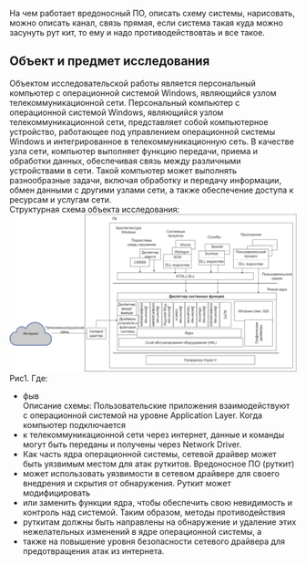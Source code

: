 На чем работает вредоносный ПО, описать схему системы, нарисовать, можно описать канал, связь прямая, если система такая
куда можно засунуть рут кит, то ему и надо противодействовтаь и все такое.
## Объект и предмет исследования ##
Объектом исследовательской работы является персональный компьютер с операционной системой Windows, являющийся узлом 
телекоммуникационной сети.
Персональный компьютер с операционной системой Windows, являющийся узлом телекоммуникационной сети, представляет собой 
компьютерное устройство, работающее под управлением операционной системы Windows и интегрированное в телекоммуникационную сеть.
В качестве узла сети, компьютер выполняет функцию передачи, приема и обработки данных, обеспечивая связь между различными
устройствами в сети. Такой компьютер может выполнять разнообразные задачи, включая обработку и передачу информации,
обмен данными с другими узлами сети, а также обеспечение доступа к ресурсам и услугам сети. </br>
Структурная схема объекта исследования: </br>
![scheme (1).png](scheme%20%281%29.png)
Рис1. Где:



-  фыв </br>
Описание схемы:
Пользовательские приложения взаимодействуют с операционной системой на уровне Application Layer. Когда компьютер подключается 
- к телекоммуникационной сети через интернет, данные и команды могут быть переданы и получены через Network Driver. 
- Как часть ядра операционной системы, сетевой драйвер может быть уязвимым местом для атак руткитов. Вредоносное ПО (руткит)
- может использовать уязвимости в сетевом драйвере для своего внедрения и скрытия от обнаружения. Руткит может модифицировать
- или заменить функции ядра, чтобы обеспечить свою невидимость и контроль над системой. Таким образом, методы противодействия 
- руткитам должны быть направлены на обнаружение и удаление этих нежелательных изменений в ядре операционной системы, а 
- также на повышение уровня безопасности сетевого драйвера для предотвращения атак из интернета.